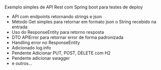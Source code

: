 Exemplo simples de API Rest com Spring boot para testes de deploy
- API com endpoints retornando strings e json 
- Método Get simples para retornar em formato json o String recebido na entrada
- Uso do ResponseEntity para retorno resposta 
- DTO APIError para retornar error de forma padronizada
- Handling error no ResponseEntity
- Adicionado log.info
- Pendente Adicionar PUT, POST, DELETE com H2
- Pendente adicionar swagger
- e outros...
